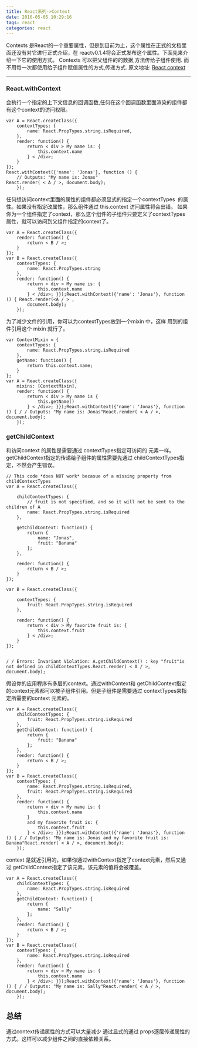 ```yaml
---
title: React系列->Context
date: 2016-05-05 10:29:16
tags: react
categories: react
---
```

Contexts 是React的一个重要属性，但是到目前为止，这个属性在正式的文档里面还没有对它进行正式介绍，在 reactv0.1.4将会正式发布这个属性。下面先来介绍一下它的使用方式。
Contexts 可以把父组件的的数据,方法传给子组件使用. 而不用每一次都使用给子组件赋值属性的方式,传递方式.
原文地址: [React context](https://segmentfault.com/a/1190000002878442)
<!--more-->

---

### React.withContext
会执行一个指定的上下文信息的回调函数,任何在这个回调函数里面渲染的组件都有这个context的访问权限。

```
var A = React.createClass({
    contextTypes: {
        name: React.PropTypes.string.isRequired,
    },
    render: function() {
        return < div > My name is: {
            this.context.name
        } < /div>;
    }
});
React.withContext({'name': 'Jonas'}, function () {
    // Outputs: "My name is: Jonas"
React.render( < A / >, document.body);
    });
```
任何想访问context里面的属性的组件都必须显式的指定一个contextTypes
 的属性。如果没有指定改属性，那么组件通过 this.context 访问属性将会出错。
如果你为一个组件指定了context，那么这个组件的子组件只要定义了contextTypes 属性，就可以访问到父组件指定的context了。

```
var A = React.createClass({
    render: function() {
        return < B / >;
    }
});
var B = React.createClass({
    contextTypes: {
        name: React.PropTypes.string
    },
    render: function() {
        return < div > My name is: {
            this.context.name
        } < /div>; }});React.withContext({'name': 'Jonas'}, function () { React.render(<A / > ,
        document.body);
    });
```
为了减少文件的引用，你可以为contextTypes放到一个mixin 中，这样 用到的组件引用这个 mixin 就行了。
```
var ContextMixin = {
    contextTypes: {
        name: React.PropTypes.string.isRequired
    },
    getName: function() {
        return this.context.name;
    }
};
var A = React.createClass({
    mixins: [ContextMixin],
    render: function() {
        return < div > My name is {
            this.getName()
        } < /div>; }});React.withContext({'name': 'Jonas'}, function () { / / Outputs: "My name is: Jonas"React.render( < A / >, document.body);
    });
```

### getChildContext
和访问context 的属性是需要通过 contextTypes指定可访问的 元素一样。getChildContext指定的传递给子组件的属性需要先通过 childContextTypes指定，不然会产生错误。
```
// This code *does NOT work* becasue of a missing property from childContextTypes
var A = React.createClass({

    childContextTypes: {
        // fruit is not specified, and so it will not be sent to the children of A
        name: React.PropTypes.string.isRequired
    },

    getChildContext: function() {
        return {
            name: "Jonas",
            fruit: "Banana"
        };
    },

    render: function() {
        return < B / >;
    }
});

var B = React.createClass({

    contextTypes: {
        fruit: React.PropTypes.string.isRequired
    },

    render: function() {
        return < div > My favorite fruit is: {
            this.context.fruit
        } < /div>;
    }
});


/ / Errors: Invariant Violation: A.getChildContext() : key "fruit"is not defined in childContextTypes.React.render( < A / >, document.body);
```


假设你的应用程序有多层的context。通过withContext和 getChildContext指定的context元素都可以被子组件引用。但是子组件是需要通过 contextTypes来指定所需要的context 元素的。

```
var A = React.createClass({
    childContextTypes: {
        fruit: React.PropTypes.string.isRequired
    },
    getChildContext: function() {
        return {
            fruit: "Banana"
        };
    },
    render: function() {
        return < B / >;
    }
});
var B = React.createClass({
    contextTypes: {
        name: React.PropTypes.string.isRequired,
        fruit: React.PropTypes.string.isRequired
    },
    render: function() {
        return < div > My name is: {
            this.context.name
        }
        and my favorite fruit is: {
            this.context.fruit
        } < /div>; }});React.withContext({'name': 'Jonas'}, function () { / / Outputs: "My name is: Jonas and my favorite fruit is: Banana"React.render( < A / >, document.body);
    });
```

context 是就近引用的，如果你通过withContext指定了context元素，然后又通过 getChildContext指定了该元素，该元素的值将会被覆盖。
```
var A = React.createClass({
    childContextTypes: {
        name: React.PropTypes.string.isRequired
    },
    getChildContext: function() {
        return {
            name: "Sally"
        };
    },
    render: function() {
        return < B / >;
    }
});
var B = React.createClass({
    contextTypes: {
        name: React.PropTypes.string.isRequired
    },
    render: function() {
        return < div > My name is: {
            this.context.name
        } < /div>; }});React.withContext({'name': 'Jonas'}, function () { / / Outputs: "My name is: Sally"React.render( < A / >, document.body);
    });
```
## 总结
通过context传递属性的方式可以大量减少 通过显式的通过 props逐层传递属性的方式。这样可以减少组件之间的直接依赖关系。